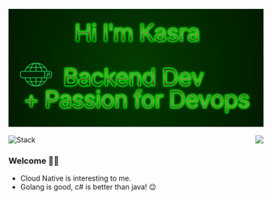 

<p align="center">
  <img alig src="https://github.com/Thakay/Thakay/blob/main/hi2.gif" />
</p>

![Stack](https://skillicons.dev/icons?i=go,py,kubernetes,TS,docker,kafka,postgres,mysql,redis,Azure,aws,bash,cs,dotnet,js,vue,linux,,git,github,gitlab,django,flask&perline=5)
<img align="right" src="https://github-readme-stats.vercel.app/api?username=Thakay&show_icons=true&icon_color=1EDA32&text_color=718096&bg_color=00000000&hide_title=true&hide_border=true" />

### Welcome 🙋‍♂️

- Cloud Native is interesting to me.
- Golang is good, c# is better than java! :wink:
